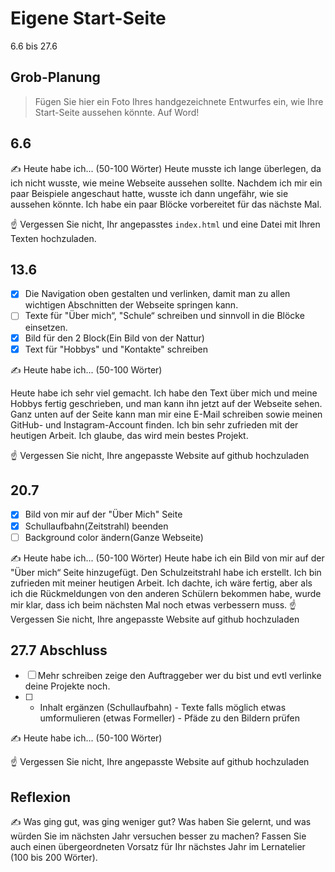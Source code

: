 # Eigene Start-Seite

6.6 bis 27.6

## Grob-Planung

> Fügen Sie hier ein Foto Ihres handgezeichnete Entwurfes ein, wie Ihre Start-Seite aussehen könnte.
Auf Word!

## 6.6

✍️ Heute habe ich... (50-100 Wörter)
Heute musste ich lange überlegen, da ich nicht wusste, wie meine Webseite aussehen sollte. Nachdem ich mir ein paar Beispiele angeschaut hatte, wusste ich dann ungefähr, wie sie aussehen könnte. Ich habe ein paar Blöcke vorbereitet für das nächste Mal.

☝️ Vergessen Sie nicht, Ihr angepasstes `index.html` und eine Datei mit Ihren Texten hochzuladen.

## 13.6

- [X] Die Navigation oben gestalten und verlinken, damit man zu allen wichtigen Abschnitten der Webseite springen kann.
- [ ] Texte für "Über mich“, "Schule“ schreiben und sinnvoll in die Blöcke einsetzen.
- [X] Bild für den 2 Block(Ein Bild von der Nattur)
- [X] Text für "Hobbys" und "Kontakte" schreiben 

✍️ Heute habe ich... (50-100 Wörter)

Heute habe ich sehr viel gemacht. Ich habe den Text über mich und meine Hobbys fertig geschrieben, und man kann ihn jetzt auf der Webseite sehen. Ganz unten auf der Seite kann man mir eine E-Mail schreiben sowie meinen GitHub- und Instagram-Account finden. Ich bin sehr zufrieden mit der heutigen Arbeit. Ich glaube, das wird mein bestes Projekt.


☝️ Vergessen Sie nicht, Ihre angepasste Website auf github hochzuladen

## 20.7

- [X] Bild von mir auf der "Über Mich" Seite
- [X] Schullaufbahn(Zeitstrahl) beenden
- [ ] Background color ändern(Ganze Webseite)

✍️ Heute habe ich... (50-100 Wörter)
Heute habe ich ein Bild von mir auf der "Über mich“ Seite hinzugefügt.
Den Schulzeitstrahl habe ich erstellt. Ich bin zufrieden mit meiner heutigen Arbeit.
Ich dachte, ich wäre fertig, aber als ich die Rückmeldungen von den anderen Schülern bekommen habe, wurde mir klar, dass ich beim nächsten Mal noch etwas verbessern muss.
☝️ Vergessen Sie nicht, Ihre angepasste Website auf github hochzuladen

## 27.7 Abschluss

- [ ] Mehr schreiben zeige den Auftraggeber wer du bist und evtl verlinke deine Projekte noch.
- [ ] - Inhalt ergänzen (Schullaufbahn) - Texte falls möglich etwas umformulieren (etwas Formeller) - Pfäde zu den Bildern prüfen

✍️ Heute habe ich... (50-100 Wörter)




☝️ Vergessen Sie nicht, Ihre angepasste Website auf github hochzuladen

## Reflexion

✍️ Was ging gut, was ging weniger gut? Was haben Sie gelernt, und was würden Sie im nächsten Jahr versuchen besser zu machen? Fassen Sie auch einen übergeordneten Vorsatz für Ihr nächstes Jahr im Lernatelier (100 bis 200 Wörter).
